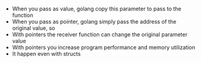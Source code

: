 * When you pass as value, golang copy this parameter to pass to the function
* When you pass as pointer, golang simply pass the address of the original value, so
* With pointers the receiver function can change the original parameter value
* With pointers you increase program performance and memory utilization
* It happen even with structs